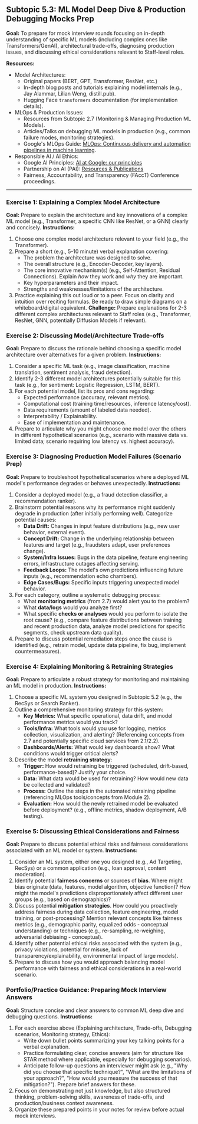 
## Subtopic 5.3: ML Model Deep Dive & Production Debugging Mocks Prep

**Goal:** To prepare for mock interview rounds focusing on in-depth understanding of specific ML models (including complex ones like Transformers/GenAI), architectural trade-offs, diagnosing production issues, and discussing ethical considerations relevant to Staff-level roles.

**Resources:**

  * Model Architectures:
      * Original papers (BERT, GPT, Transformer, ResNet, etc.)
      * In-depth blog posts and tutorials explaining model internals (e.g., Jay Alammar, Lilian Weng, distill.pub).
      * Hugging Face `transformers` documentation (for implementation details).
  * MLOps & Production Issues:
      * Resources from Subtopic 2.7 (Monitoring & Managing Production ML Models).
      * Articles/Talks on debugging ML models in production (e.g., common failure modes, monitoring strategies).
      * Google's MLOps Guide: [MLOps: Continuous delivery and automation pipelines in machine learning](https://cloud.google.com/architecture/mlops-continuous-delivery-and-automation-pipelines-in-machine-learning).
  * Responsible AI / AI Ethics:
      * Google AI Principles: [AI at Google: our principles](https://ai.google/responsibility/principles/)
      * Partnership on AI (PAI): [Resources & Publications](https://partnershiponai.org/resources/)
      * Fairness, Accountability, and Transparency (FAccT) Conference proceedings.

-----

### Exercise 1: Explaining a Complex Model Architecture

**Goal:** Prepare to explain the architecture and key innovations of a complex ML model (e.g., Transformer, a specific CNN like ResNet, or a GNN) clearly and concisely.
**Instructions:**

1.  Choose one complex model architecture relevant to your field (e.g., the Transformer).
2.  Prepare a short (e.g., 5-10 minute) verbal explanation covering:
      * The problem the architecture was designed to solve.
      * The overall structure (e.g., Encoder-Decoder, key layers).
      * The core innovative mechanism(s) (e.g., Self-Attention, Residual Connections). Explain *how* they work and *why* they are important.
      * Key hyperparameters and their impact.
      * Strengths and weaknesses/limitations of the architecture.
3.  Practice explaining this out loud or to a peer. Focus on clarity and intuition over reciting formulas. Be ready to draw simple diagrams on a whiteboard/digital equivalent.
    **Challenge:** Prepare explanations for 2-3 different complex architectures relevant to Staff roles (e.g., Transformer, ResNet, GNN, potentially Diffusion Models if relevant).

### Exercise 2: Discussing Model/Architecture Trade-offs

**Goal:** Prepare to discuss the rationale behind choosing a specific model architecture over alternatives for a given problem.
**Instructions:**

1.  Consider a specific ML task (e.g., image classification, machine translation, sentiment analysis, fraud detection).
2.  Identify 2-3 different model architectures potentially suitable for this task (e.g., for sentiment: Logistic Regression, LSTM, BERT).
3.  For each potential model, list its pros and cons regarding:
      * Expected performance (accuracy, relevant metrics).
      * Computational cost (training time/resources, inference latency/cost).
      * Data requirements (amount of labeled data needed).
      * Interpretability / Explainability.
      * Ease of implementation and maintenance.
4.  Prepare to articulate why you might choose one model over the others in different hypothetical scenarios (e.g., scenario with massive data vs. limited data; scenario requiring low latency vs. highest accuracy).

### Exercise 3: Diagnosing Production Model Failures (Scenario Prep)

**Goal:** Prepare to troubleshoot hypothetical scenarios where a deployed ML model's performance degrades or behaves unexpectedly.
**Instructions:**

1.  Consider a deployed model (e.g., a fraud detection classifier, a recommendation ranker).
2.  Brainstorm potential reasons why its performance might suddenly degrade in production (after initially performing well). Categorize potential causes:
      * **Data Drift:** Changes in input feature distributions (e.g., new user behavior, external event).
      * **Concept Drift:** Change in the underlying relationship between features and target (e.g., fraudsters adapt, user preferences change).
      * **System/Infra Issues:** Bugs in the data pipeline, feature engineering errors, infrastructure outages affecting serving.
      * **Feedback Loops:** The model's own predictions influencing future inputs (e.g., recommendation echo chambers).
      * **Edge Cases/Bugs:** Specific inputs triggering unexpected model behavior.
3.  For each category, outline a systematic debugging process:
      * What **monitoring metrics** (from 2.7) would alert you to the problem?
      * What **data/logs** would you analyze first?
      * What specific **checks or analyses** would you perform to isolate the root cause? (e.g., compare feature distributions between training and recent production data, analyze model predictions for specific segments, check upstream data quality).
4.  Prepare to discuss potential remediation steps once the cause is identified (e.g., retrain model, update data pipeline, fix bug, implement countermeasures).

### Exercise 4: Explaining Monitoring & Retraining Strategies

**Goal:** Prepare to articulate a robust strategy for monitoring and maintaining an ML model in production.
**Instructions:**

1.  Choose a specific ML system you designed in Subtopic 5.2 (e.g., the RecSys or Search Ranker).
2.  Outline a comprehensive monitoring strategy for this system:
      * **Key Metrics:** What specific operational, data drift, and model performance metrics would you track?
      * **Tools/Infra:** What tools would you use for logging, metrics collection, visualization, and alerting? (Referencing concepts from 2.7 and potentially specific cloud services from 2.1/2.2).
      * **Dashboards/Alerts:** What would key dashboards show? What conditions would trigger critical alerts?
3.  Describe the model **retraining strategy**:
      * **Trigger:** How would retraining be triggered (scheduled, drift-based, performance-based)? Justify your choice.
      * **Data:** What data would be used for retraining? How would new data be collected and validated?
      * **Process:** Outline the steps in the automated retraining pipeline (referencing MLOps tools/concepts from Module 2).
      * **Evaluation:** How would the newly retrained model be evaluated before deployment? (e.g., offline metrics, shadow deployment, A/B testing).

### Exercise 5: Discussing Ethical Considerations and Fairness

**Goal:** Prepare to discuss potential ethical risks and fairness considerations associated with an ML model or system.
**Instructions:**

1.  Consider an ML system, either one you designed (e.g., Ad Targeting, RecSys) or a common application (e.g., loan approval, content moderation).
2.  Identify potential **fairness concerns** or sources of **bias**. Where might bias originate (data, features, model algorithm, objective function)? How might the model's predictions disproportionately affect different user groups (e.g., based on demographics)?
3.  Discuss potential **mitigation strategies**. How could you proactively address fairness during data collection, feature engineering, model training, or post-processing? Mention relevant concepts like fairness metrics (e.g., demographic parity, equalized odds - conceptual understanding) or techniques (e.g., re-sampling, re-weighing, adversarial debiasing - conceptual).
4.  Identify other potential ethical risks associated with the system (e.g., privacy violations, potential for misuse, lack of transparency/explainability, environmental impact of large models).
5.  Prepare to discuss how you would approach balancing model performance with fairness and ethical considerations in a real-world scenario.

### Portfolio/Practice Guidance: Preparing Mock Interview Answers

**Goal:** Structure concise and clear answers to common ML deep dive and debugging questions.
**Instructions:**

1.  For each exercise above (Explaining architecture, Trade-offs, Debugging scenarios, Monitoring strategy, Ethics):
      * Write down bullet points summarizing your key talking points for a verbal explanation.
      * Practice formulating clear, concise answers (aim for structure like STAR method where applicable, especially for debugging scenarios).
      * Anticipate follow-up questions an interviewer might ask (e.g., "Why did you choose that specific technique?", "What are the limitations of your approach?", "How would you measure the success of that mitigation?"). Prepare brief answers for these.
2.  Focus on demonstrating not just knowledge, but also structured thinking, problem-solving skills, awareness of trade-offs, and production/business context awareness.
3.  Organize these prepared points in your notes for review before actual mock interviews.



